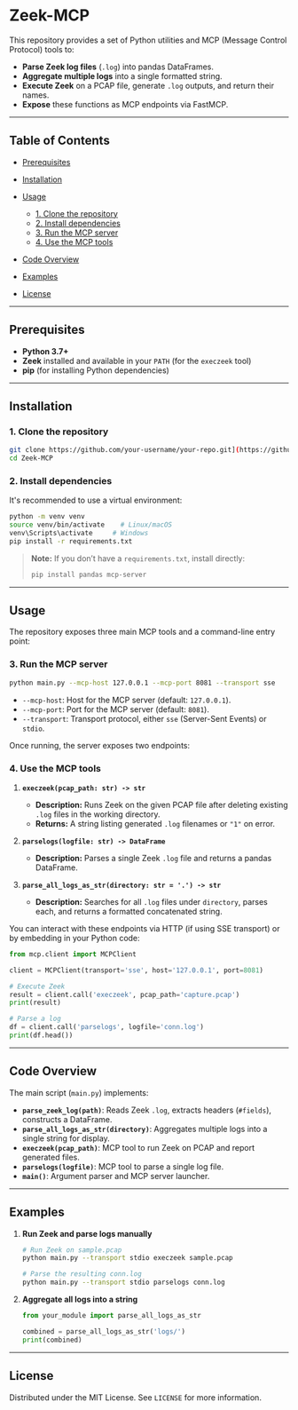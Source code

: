 # Zeek-MCP

This repository provides a set of Python utilities and MCP (Message Control Protocol) tools to:

* **Parse Zeek log files** (`.log`) into pandas DataFrames.
* **Aggregate multiple logs** into a single formatted string.
* **Execute Zeek** on a PCAP file, generate `.log` outputs, and return their names.
* **Expose** these functions as MCP endpoints via FastMCP.

---

## Table of Contents

* [Prerequisites](#prerequisites)
* [Installation](#installation)
* [Usage](#usage)

  * [1. Clone the repository](#1-clone-the-repository)
  * [2. Install dependencies](#2-install-dependencies)
  * [3. Run the MCP server](#3-run-the-mcp-server)
  * [4. Use the MCP tools](#4-use-the-mcp-tools)
* [Code Overview](#code-overview)
* [Examples](#examples)
* [License](#license)

---

## Prerequisites

* **Python 3.7+**
* **Zeek** installed and available in your `PATH` (for the `execzeek` tool)
* **pip** (for installing Python dependencies)

---

## Installation

### 1. Clone the repository

```bash
git clone https://github.com/your-username/your-repo.git](https://github.com/Gabbo01/Zeek-MCP
cd Zeek-MCP
```

### 2. Install dependencies

It's recommended to use a virtual environment:

```bash
python -m venv venv
source venv/bin/activate    # Linux/macOS
venv\Scripts\activate     # Windows
pip install -r requirements.txt
```

> **Note:** If you don’t have a `requirements.txt`, install directly:
>
> ```bash
> pip install pandas mcp-server
> ```

---

## Usage

The repository exposes three main MCP tools and a command-line entry point:

### 3. Run the MCP server

```bash
python main.py --mcp-host 127.0.0.1 --mcp-port 8081 --transport sse
```

* `--mcp-host`: Host for the MCP server (default: `127.0.0.1`).
* `--mcp-port`: Port for the MCP server (default: `8081`).
* `--transport`: Transport protocol, either `sse` (Server-Sent Events) or `stdio`.

Once running, the server exposes two endpoints:

### 4. Use the MCP tools

1. **`execzeek(pcap_path: str) -> str`**

   * **Description:** Runs Zeek on the given PCAP file after deleting existing `.log` files in the working directory.
   * **Returns:** A string listing generated `.log` filenames or `"1"` on error.

2. **`parselogs(logfile: str) -> DataFrame`**

   * **Description:** Parses a single Zeek `.log` file and returns a pandas DataFrame.

3. **`parse_all_logs_as_str(directory: str = '.') -> str`**

   * **Description:** Searches for all `.log` files under `directory`, parses each, and returns a formatted concatenated string.

You can interact with these endpoints via HTTP (if using SSE transport) or by embedding in your Python code:

```python
from mcp.client import MCPClient

client = MCPClient(transport='sse', host='127.0.0.1', port=8081)

# Execute Zeek
result = client.call('execzeek', pcap_path='capture.pcap')
print(result)

# Parse a log
df = client.call('parselogs', logfile='conn.log')
print(df.head())
```

---

## Code Overview

The main script (`main.py`) implements:

* **`parse_zeek_log(path)`**: Reads Zeek `.log`, extracts headers (`#fields`), constructs a DataFrame.
* **`parse_all_logs_as_str(directory)`**: Aggregates multiple logs into a single string for display.
* **`execzeek(pcap_path)`**: MCP tool to run Zeek on PCAP and report generated files.
* **`parselogs(logfile)`**: MCP tool to parse a single log file.
* **`main()`**: Argument parser and MCP server launcher.

---

## Examples

1. **Run Zeek and parse logs manually**

   ```bash
   # Run Zeek on sample.pcap
   python main.py --transport stdio execzeek sample.pcap

   # Parse the resulting conn.log
   python main.py --transport stdio parselogs conn.log
   ```

2. **Aggregate all logs into a string**

   ```python
   from your_module import parse_all_logs_as_str

   combined = parse_all_logs_as_str('logs/')
   print(combined)
   ```

---

## License

Distributed under the MIT License. See `LICENSE` for more information.
